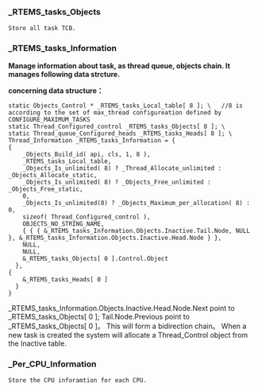 ### _RTEMS_tasks_Objects 
    Store all task TCB.   
    
### _RTEMS_tasks_Information
**Manage information about task, as thread queue, objects chain.  It manages following data strcture.**

**concerning data structure：**   

```
static Objects_Control * _RTEMS_tasks_Local_table[ 8 ]; \   //8 is according to the set of max_thread configureation defined by CONFIGURE_MAXIMUM_TASKS
static Thread_Configured_control _RTEMS_tasks_Objects[ 8 ]; \
static Thread_queue_Configured_heads _RTEMS_tasks_Heads[ 8 ]; \
Thread_Information _RTEMS_tasks_Information = {  
{ 
    _Objects_Build_id( api, cls, 1, 8 ), 
    _RTEMS_tasks_Local_table, 
    _Objects_Is_unlimited( 8) ? _Thread_Allocate_unlimited : _Objects_Allocate_static,
    _Objects_Is_unlimited( 8) ? _Objects_Free_unlimited : _Objects_Free_static,
    0, 
    _Objects_Is_unlimited(8) ? _Objects_Maximum_per_allocation( 8) : 0, 
    sizeof( Thread_Configured_control ), 
    OBJECTS_NO_STRING_NAME, 
    { { { &_RTEMS_tasks_Information.Objects.Inactive.Tail.Node, NULL }, &_RTEMS_tasks_Information.Objects.Inactive.Head.Node } },
    NULL, 
    NULL, 
    &_RTEMS_tasks_Objects[ 0 ].Control.Object 
  }, 
{ 
    &_RTEMS_tasks_Heads[ 0 ] 
  } 
}
```     
_RTEMS_tasks_Information.Objects.Inactive.Head.Node.Next point to _RTEMS_tasks_Objects[ 0 ]; Tail.Node.Previous point to   
_RTEMS_tasks_Objects[ 0 ]。 This will form a bidirection chain。
When a new task is created the system will allocate a Thread_Control object from the Inactive table.
    
### _Per_CPU_Information
    Store the CPU inforamtion for each CPU.
